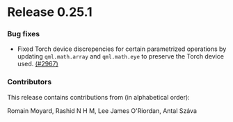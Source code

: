 <!-- orphan: true -->

# Release 0.25.1

<h3>Bug fixes</h3>

* Fixed Torch device discrepencies for certain parametrized operations by
  updating `qml.math.array` and `qml.math.eye` to preserve the Torch device
  used.
  [(#2967)](https://github.com/PennyLaneAI/pennylane/pull/2967)

<h3>Contributors</h3>

This release contains contributions from (in alphabetical order):

Romain Moyard, Rashid N H M, Lee James O'Riordan, Antal Száva